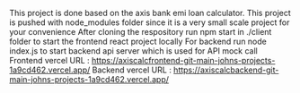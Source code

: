 This project is done based on the axis bank emi loan calculator.
This project is pushed with node_modules folder since it is a very small scale project for your convenience
After cloning the respository run npm start in ./client folder to start the frontend react project locally
For backend run node index.js to start backend api server which is used for API mock call
Frontend vercel URL : https://axiscalcfrontend-git-main-johns-projects-1a9cd462.vercel.app/
Backend vercel URL : https://axiscalcbackend-git-main-johns-projects-1a9cd462.vercel.app/
